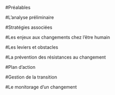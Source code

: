 #Préalables

#L’analyse préliminaire

#Stratégies associées

#Les enjeux aux changements chez l’être humain

#Les leviers et obstacles

#La prévention des résistances au changement

#Plan d’action

#Gestion de la transition

#Le monitorage d’un changement



